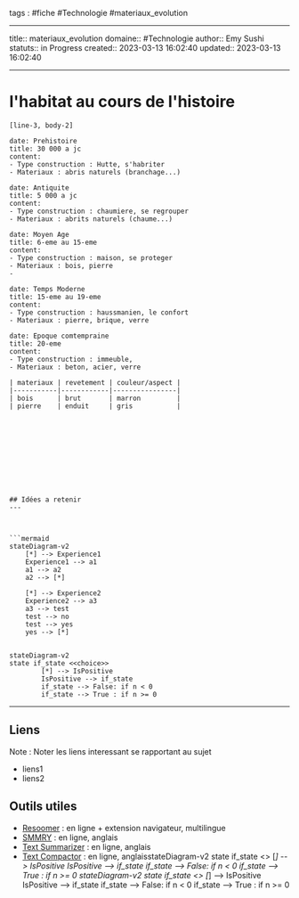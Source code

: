 




tags : #fiche  #Technologie #materiaux_evolution

---

title:: materiaux_evolution
domaine:: #Technologie
author:: Emy Sushi
statuts:: in Progress
created:: 2023-03-13 16:02:40
updated:: 2023-03-13 16:02:40

---
# l'habitat au cours de l'histoire


```timeline-labeled
[line-3, body-2]

date: Prehistoire
title: 30 000 a jc
content:
- Type construction : Hutte, s'habriter
- Materiaux : abris naturels (branchage...)

date: Antiquite
title: 5 000 a jc
content:
- Type construction : chaumiere, se regrouper
- Materiaux : abrits naturels (chaume...)

date: Moyen Age
title: 6-eme au 15-eme
content:
- Type construction : maison, se proteger
- Materiaux : bois, pierre
- 

date: Temps Moderne
title: 15-eme au 19-eme
content:
- Type construction : haussmanien, le confort
- Materiaux : pierre, brique, verre

date: Epoque comtempraine  
title: 20-eme 
content:
- Type construction : immeuble, 
- Materiaux : beton, acier, verre

| materiaux | revetement | couleur/aspect |
|-----------|------------|----------------|
| bois      | brut       | marron         |
| pierre    | enduit     | gris           |











## Idées a retenir
---



```mermaid
stateDiagram-v2 
    [*] --> Experience1
    Experience1 --> a1
    a1 --> a2
    a2 --> [*]

    [*] --> Experience2
    Experience2 --> a3
    a3 --> test
    test --> no
    test --> yes
    yes --> [*]
 
```


```mermaid
stateDiagram-v2
state if_state <<choice>>
        [*] --> IsPositive
        IsPositive --> if_state
        if_state --> False: if n < 0
        if_state --> True : if n >= 0
```






---

## Liens

Note :  Noter les liens interessant se rapportant au sujet

- liens1
- liens2

## Outils utiles

-   [Resoomer](https://resoomer.com/fr) : en ligne + extension navigateur, multilingue
-   [SMMRY](https://smmry.com/) : en ligne, anglais
-   [Text Summarizer](http://textsummarization.net/text-summarizer) : en ligne, anglais
-   [Text Compactor](https://www.textcompactor.com/) : en ligne, anglaisstateDiagram-v2
        state if_state <<choice>>
        [*] --> IsPositive
        IsPositive --> if_state
        if_state --> False: if n < 0
        if_state --> True : if n >= 0
stateDiagram-v2
        state if_state <<choice>>
        [*] --> IsPositive
        IsPositive --> if_state
        if_state --> False: if n < 0
        if_state --> True : if n >= 0
